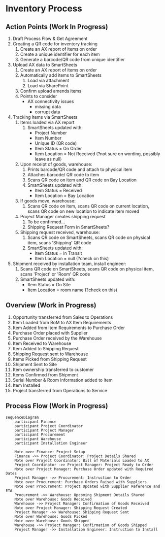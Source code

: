 # Inventory Process

## Action Points (Work In Progress)

1. Draft Process Flow & Get Agreement
1. Creating a QR code for inventory tracking
   1. Create an AX report of items on order
   1. Create a unique identifier for each item
   1. Generate a barcode/QR code from unique identifier
1. Upload AX data to SmartSheets
   1. Create an AX report of items on order
   1. Automatically add items to SmartSheets
      1. Load via attachment
      1. Load via SharePoint
   1. Confirm upload amends items
   1. Points to consider
      - AX connectivity issues
        - missing data
        - corrupt data
1. Tracking Items via SmartSheets
   1. Items loaded via AX report
      1. SmartSheets updated with:
         - Project Number
         - Item Number
         - Unique ID (QR code)
         - Item Status = On Order
         - Item Location = Not Received (?not sure on wording, possibly leave as null)
   1. Upon receipt of goods, warehouse:
      1. Prints barcode/QR code and attach to physical item
      1. Attaches barcode/ QR code to item
      1. Scans QR code on item and QR code on Bay Location
      1. SmartSheets updated with:
         - Item Status = Received
         - Item Location = Bay Location
   1. If goods move, warehouse:
      1. Scans QR code on item, scans QR code on current location, scans QR code on new location to indicate item moved
   1. Project Manager creates shipping request
      1. To be confirmed...
      1. Shipping Request Form in SmartSheets?
   1. Shipping request received, warehouse:
      1. Scans QR code on SmartSheets, scans QR code on physical item, scans 'Shipping' QR code
      1. SmartSheets updated with:
         - Item Status = In Transit
         - Item Location = null (?check on this)
1. Shipment received by installation team, install engineer:
   1. Scans QR code on SmartSheets, scans QR code on physical item, scans 'Project' or 'Room' QR code
   1. SmartSheets updated with:
      - Item Status = On Site
      - Item Location = room name (?check on this)

## Overview (Work in Progress)

1. Opportunity transferred from Sales to Operations
1. Item Loaded from BoM to AX Item Requirements
1. Item Added from Item Requirements to Purchase Order
1. Purchase Order placed with Supplier
1. Purchase Order received by the Warehouse
1. Item Received to Warehouse
1. Item Added to Shipping Request
1. Shipping Request sent to Warehouse
1. Items Picked from Shipping Request
1. Shipment Sent to Site
1. Item ownership transferred to customer
1. Items Confirmed from Shipment
1. Serial Number & Room Information added to Item
1. Item Installed
1. Project transferred from Operations to Service

## Process Flow (Work in Progress)

```mermaid
sequenceDiagram
    participant Finance
    participant Project Coordinator
    participant Project Manager
    participant Procurement
    participant Warehouse
    participant Installation Engineer

    Note over Finance: Project Setup
    Finance ->> Project Coordinator: Project Details Shared
    Note over Project Coordinator: Bill of Materials Loaded to AX
    Project Coordinator ->> Project Manager: Project Ready to Order
    Note over Project Manager: Purchase Order updated with Required Dates
    Project Manager ->> Procurement: Instruction to Order
    Note over Procurement: Purchase Orders Raised with Suppliers
    Note over Procurement: Project Updated with Supplier Reference and ETA
    Procurement ->> Warehouse: Upcoming Shipment Details Shared
    Note over Warehouse: Goods Received
    Warehouse ->> Project Manager: Confirmation of Goods Received
    Note over Project Manager: Shipping Request Created
    Project Manager ->> Warehouse: Shipping Request Sent
    Note over Warehouse: Goods Picked
    Note over Warehouse: Goods Shipped
    Warehouse ->> Project Manager: Confirmation of Goods Shipped
    Project Manager ->> Installation Engineer: Instruction to Install

```
